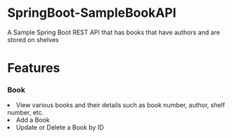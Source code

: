 <h1> SpringBoot-SampleBookAPI </h1>
A Sample Spring Boot REST API that has books that have authors and are stored on shelves

<h1>Features</h1>
<h3>Book</h3>
<li>View various books and their details such as book number, author, shelf number, etc.</li>
<li>Add a Book</li>
<li>Update or Delete a Book by ID</li>
